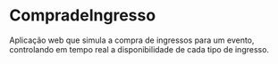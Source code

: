 # CompradeIngresso
Aplicação web que simula a compra de ingressos para um evento, controlando em tempo real a disponibilidade de cada tipo de ingresso.
